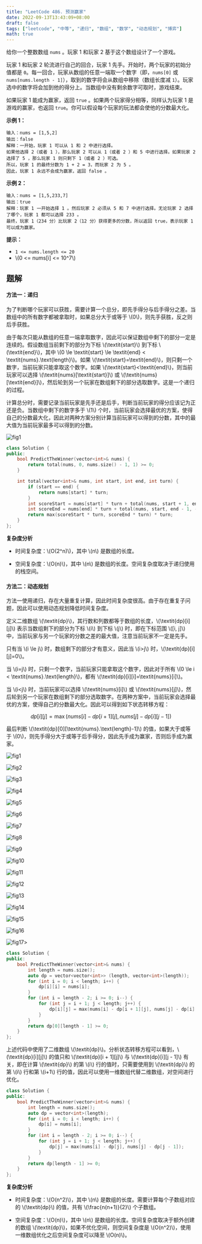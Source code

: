 ```yaml
---
title: "LeetCode 486. 预测赢家"
date: 2022-09-13T13:43:09+08:00
draft: false
tags: ["leetcode", "中等", "递归", "数组", "数学", "动态规划", "博弈"]
math: true
---
```


给你一个整数数组 `nums` 。玩家 1 和玩家 2 基于这个数组设计了一个游戏。

玩家 1 和玩家 2 轮流进行自己的回合，玩家 1 先手。开始时，两个玩家的初始分值都是 `0`。每一回合，玩家从数组的任意一端取一个数字（即，`nums[0]` 或`nums[nums.length - 1]`），取到的数字将会从数组中移除（数组长度减 `1`）。玩家选中的数字将会加到他的得分上。当数组中没有剩余数字可取时，游戏结束。

如果玩家 1 能成为赢家，返回 `true` 。如果两个玩家得分相等，同样认为玩家 1 是游戏的赢家，也返回 `true`。你可以假设每个玩家的玩法都会使他的分数最大化。

<!--more-->

**示例 1：**

    输入：nums = [1,5,2]
    输出：false
    解释：一开始，玩家 1 可以从 1 和 2 中进行选择。
    如果他选择 2（或者 1 ），那么玩家 2 可以从 1（或者 2 ）和 5 中进行选择。如果玩家 2 选择了 5 ，那么玩家 1 则只剩下 1（或者 2 ）可选。
    所以，玩家 1 的最终分数为 1 + 2 = 3，而玩家 2 为 5 。
    因此，玩家 1 永远不会成为赢家，返回 false 。

**示例 2：**

    输入：nums = [1,5,233,7]
    输出：true
    解释：玩家 1 一开始选择 1 。然后玩家 2 必须从 5 和 7 中进行选择。无论玩家 2 选择了哪个，玩家 1 都可以选择 233 。
    最终，玩家 1（234 分）比玩家 2（12 分）获得更多的分数，所以返回 true，表示玩家 1 可以成为赢家。

**提示：**

- `1 <= nums.length <= 20`
- \\(0 <= nums[i] <= 10^7\\)

## 题解

#### 方法一：递归

为了判断哪个玩家可以获胜，需要计算一个总分，即先手得分与后手得分之差。当数组中的所有数字都被拿取时，如果总分大于或等于 \\(0\\)，则先手获胜，反之则后手获胜。

由于每次只能从数组的任意一端拿取数字，因此可以保证数组中剩下的部分一定是连续的。假设数组当前剩下的部分为下标 \\(\textit{start}\\) 到下标 \\(\textit{end}\\)，其中 \\(0 \le \textit{start} \le \textit{end} < \textit{nums}.\text{length}\\)。如果 \\(\textit{start}=\textit{end}\\)，则只剩一个数字，当前玩家只能拿取这个数字。如果 \\(\textit{start}<\textit{end}\\)，则当前玩家可以选择 \\(\textit{nums}[\textit{start}]\\) 或 \\(\textit{nums}[\textit{end}]\\)，然后轮到另一个玩家在数组剩下的部分选取数字。这是一个递归的过程。

计算总分时，需要记录当前玩家是先手还是后手，判断当前玩家的得分应该记为正还是负。当数组中剩下的数字多于 \\(1\\) 个时，当前玩家会选择最优的方案，使得自己的分数最大化，因此对两种方案分别计算当前玩家可以得到的分数，其中的最大值为当前玩家最多可以得到的分数。

![fig1](/images/486_fig1.png)

```cpp
class Solution {
public:
    bool PredictTheWinner(vector<int>& nums) {
        return total(nums, 0, nums.size() - 1, 1) >= 0;
    }

    int total(vector<int>& nums, int start, int end, int turn) {
        if (start == end) {
            return nums[start] * turn;
        }
        int scoreStart = nums[start] * turn + total(nums, start + 1, end, -turn);
        int scoreEnd = nums[end] * turn + total(nums, start, end - 1, -turn);
        return max(scoreStart * turn, scoreEnd * turn) * turn;
    }
};
```

**复杂度分析**

- 时间复杂度：\\(O(2^n)\\)，其中 \\(n\\) 是数组的长度。

- 空间复杂度：\\(O(n)\\)，其中 \\(n\\) 是数组的长度。空间复杂度取决于递归使用的栈空间。

#### 方法二：动态规划

方法一使用递归，存在大量重复计算，因此时间复杂度很高。由于存在重复子问题，因此可以使用动态规划降低时间复杂度。

定义二维数组 \\(\textit{dp}\\)，其行数和列数都等于数组的长度，\\(\textit{dp}[i][j]\\) 表示当数组剩下的部分为下标 \\(i\\) 到下标 \\(j\\) 时，即在下标范围 \\([i, j]\\) 中，当前玩家与另一个玩家的分数之差的最大值，注意当前玩家不一定是先手。

只有当 \\(i \le j\\) 时，数组剩下的部分才有意义，因此当 \\(i>j\\) 时，\\(\textit{dp}[i][j]=0\\)。

当 \\(i=j\\) 时，只剩一个数字，当前玩家只能拿取这个数字，因此对于所有 \\(0 \le i < \textit{nums}.\text{length}\\)，都有 \\(\textit{dp}[i][i]=\textit{nums}[i]\\)。

当 \\(i<j\\) 时，当前玩家可以选择 \\(\textit{nums}[i]\\) 或 \\(\textit{nums}[j]\\)，然后轮到另一个玩家在数组剩下的部分选取数字。在两种方案中，当前玩家会选择最优的方案，使得自己的分数最大化。因此可以得到如下状态转移方程：

$$
\textit{dp}[i][j]=\max(\textit{nums}[i] - \textit{dp}[i + 1][j], \textit{nums}[j] - \textit{dp}[i][j - 1])
$$

最后判断 \\(\textit{dp}[0][\textit{nums}.\text{length}-1]\\) 的值，如果大于或等于 \\(0\\)，则先手得分大于或等于后手得分，因此先手成为赢家，否则后手成为赢家。

![fig1](/images/486_1.png)

![fig2](/images/486_2.png)

![fig3](/images/486_3.png)

![fig4](/images/486_4.png)

![fig5](/images/486_5.png)

![fig6](/images/486_6.png)

![fig7](/images/486_7.png)

![fig8](/images/486_8.png)

![fig9](/images/486_9.png)

![fig10](/images/486_10.png)

![fig11](/images/486_11.png)

![fig12](/images/486_12.png)

![fig13](/images/486_13.png)

![fig14](/images/486_14.png)

![fig15](/images/486_15.png)

![fig16](/images/486_16.png)

![fig17](/images/486_17.png)>

```cpp
class Solution {
public:
    bool PredictTheWinner(vector<int>& nums) {
        int length = nums.size();
        auto dp = vector<vector<int>> (length, vector<int>(length));
        for (int i = 0; i < length; i++) {
            dp[i][i] = nums[i];
        }
        for (int i = length - 2; i >= 0; i--) {
            for (int j = i + 1; j < length; j++) {
                dp[i][j] = max(nums[i] - dp[i + 1][j], nums[j] - dp[i][j - 1]);
            }
        }
        return dp[0][length - 1] >= 0;
    }
};
```

上述代码中使用了二维数组 \\(\textit{dp}\\)。分析状态转移方程可以看到，\\(\textit{dp}[i][j]\\) 的值只和 \\(\textit{dp}[i + 1][j]\\) 与 \\(\textit{dp}[i][j - 1]\\) 有关，即在计算 \\(\textit{dp}\\) 的第 \\(i\\) 行的值时，只需要使用到 \\(\textit{dp}\\) 的第 \\(i\\) 行和第 \\(i+1\\) 行的值，因此可以使用一维数组代替二维数组，对空间进行优化。

```cpp
class Solution {
public:
    bool PredictTheWinner(vector<int>& nums) {
        int length = nums.size();
        auto dp = vector<int>(length);
        for (int i = 0; i < length; i++) {
            dp[i] = nums[i];
        }
        for (int i = length - 2; i >= 0; i--) {
            for (int j = i + 1; j < length; j++) {
                dp[j] = max(nums[i] - dp[j], nums[j] - dp[j - 1]);
            }
        }
        return dp[length - 1] >= 0;
    }
};
```

**复杂度分析**

- 时间复杂度：\\(O(n^2)\\)，其中 \\(n\\) 是数组的长度。需要计算每个子数组对应的 \\(\textit{dp}\\) 的值，共有 \\(\frac{n(n+1)}{2}\\) 个子数组。

- 空间复杂度：\\(O(n)\\)，其中 \\(n\\) 是数组的长度。空间复杂度取决于额外创建的数组 \\(\textit{dp}\\)，如果不优化空间，则空间复杂度是 \\(O(n^2)\\)，使用一维数组优化之后空间复杂度可以降至 \\(O(n)\\)。
